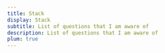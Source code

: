 ```yaml
---
title: Stack
display: Stack
subtitle: List of questions that I am aware of
description: List of questions that I am aware of
plum: true
---
```


<SubNav module="structure" />

<ListQuestions module="structure" tag="stack" />
